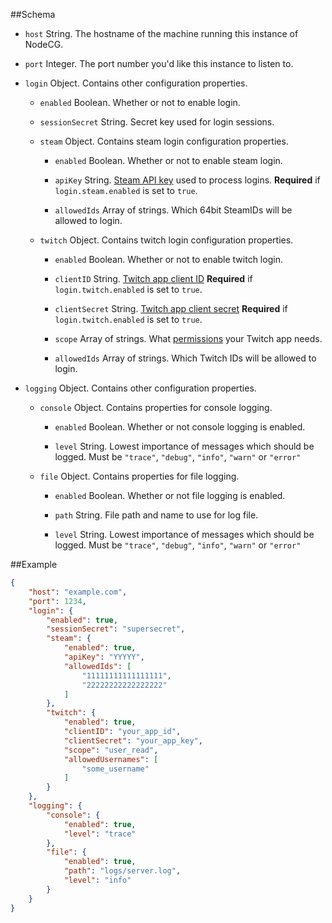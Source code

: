 ##Schema
- `host` String. The hostname of the machine running this instance of NodeCG.

- `port` Integer. The port number you'd like this instance to listen to.

- `login` Object. Contains other configuration properties.

    - `enabled` Boolean. Whether or not to enable login.

    - `sessionSecret` String. Secret key used for login sessions.

    - `steam` Object. Contains steam login configuration properties.

        - `enabled` Boolean. Whether or not to enable steam login.

        - `apiKey` String. [Steam API key](http://steamcommunity.com/dev/apikey) used to process logins. **Required** if `login.steam.enabled` is set to `true`.

        - `allowedIds` Array of strings. Which 64bit SteamIDs will be allowed to login.

    - `twitch` Object. Contains twitch login configuration properties.

        - `enabled` Boolean. Whether or not to enable twitch login.

        - `clientID` String. [Twitch app client ID](http://www.twitch.tv/kraken/oauth2/clients/new) **Required** if `login.twitch.enabled` is set to `true`.

        - `clientSecret` String. [Twitch app client secret](http://www.twitch.tv/kraken/oauth2/clients/new) **Required** if `login.twitch.enabled` is set to `true`.

        - `scope` Array of strings. What [permissions](https://github.com/justintv/Twitch-API/blob/master/authentication.md#scope) your Twitch app needs.

        - `allowedIds` Array of strings. Which Twitch IDs will be allowed to login.

- `logging` Object. Contains other configuration properties.

    - `console` Object. Contains properties for console logging.

        - `enabled` Boolean. Whether or not console logging is enabled.

        - `level` String. Lowest importance of messages which should be logged. Must be `"trace"`, `"debug"`, `"info"`, `"warn"` or `"error"`

    - `file` Object. Contains properties for file logging.

        - `enabled` Boolean. Whether or not file logging is enabled.

        - `path` String. File path and name to use for log file.

        - `level` String. Lowest importance of messages which should be logged. Must be `"trace"`, `"debug"`, `"info"`, `"warn"` or `"error"`

##Example
```json
{
    "host": "example.com",
    "port": 1234,
    "login": {
        "enabled": true,
        "sessionSecret": "supersecret",
        "steam": {
            "enabled": true,
            "apiKey": "YYYYY",
            "allowedIds": [
                "11111111111111111",
                "22222222222222222"
            ]
        },
        "twitch": {
            "enabled": true,
            "clientID": "your_app_id",
            "clientSecret": "your_app_key",
            "scope": "user_read",
            "allowedUsernames": [
                "some_username"
            ]
        }
    },
    "logging": {
        "console": {
            "enabled": true,
            "level": "trace"
        },
        "file": {
            "enabled": true,
            "path": "logs/server.log",
            "level": "info"
        }
    }
}
```
